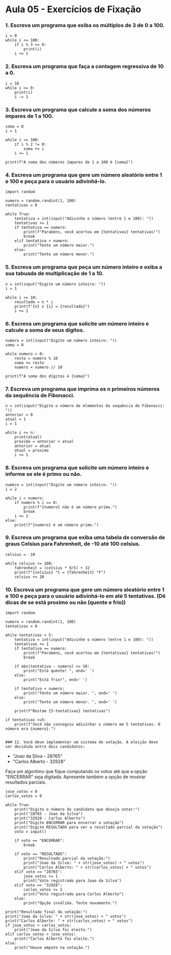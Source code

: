 # Aula 05 - Exercícios de Fixação

### 1. Escreva um programa que exiba os múltiplos de 3 de 0 a 100.

```
i = 0
while i <= 100:
    if i % 3 == 0:
        print(i)
    i += 1
```

### 2. Escreva um programa que faça a contagem regressiva de 10 a 0.

```
i = 10
while i >= 0:
    print(i)
    i -= 1
```

### 3. Escreva um programa que calcule a soma dos números ímpares de 1 a 100.

```
soma = 0
i = 1

while i <= 100:
    if i % 2 != 0:
        soma += i
    i += 1

print(f"A soma dos números ímpares de 1 a 100 é {soma}")
```

### 4. Escreva um programa que gere um número aleatório entre 1 e 100 e peça para o usuário adivinhá-lo.

```
import random

numero = random.randint(1, 100)
tentativas = 0

while True:
    tentativa = int(input("Adivinhe o número (entre 1 e 100): "))
    tentativas += 1
    if tentativa == numero:
        print(f"Parabéns, você acertou em {tentativas} tentativas!")
        break
    elif tentativa < numero:
        print("Tente um número maior.")
    else:
        print("Tente um número menor.")
```

### 5. Escreva um programa que peça um número inteiro e exiba a sua tabuada de multiplicação de 1 a 10.

```
n = int(input("Digite um número inteiro: "))
i = 1

while i <= 10:
    resultado = n * i
    print(f"{n} x {i} = {resultado}")
    i += 1
```

### 6. Escreva um programa que solicite um número inteiro e calcule a soma de seus dígitos.

```
numero = int(input("Digite um número inteiro: "))
soma = 0

while numero > 0:
    resto = numero % 10
    soma += resto
    numero = numero // 10

print(f"A soma dos dígitos é {soma}")
```

### 7. Escreva um programa que imprima os n primeiros números da sequência de Fibonacci.

```
n = int(input("Digite o número de elementos da sequência de Fibonacci: "))
anterior = 0
atual = 1
i = 1

while i <= n:
    print(atual)
    proximo = anterior + atual
    anterior = atual
    atual = proximo
    i += 1
```

### 8. Escreva um programa que solicite um número inteiro e informe se ele é primo ou não.

```
numero = int(input("Digite um número inteiro: "))
i = 2

while i < numero:
    if numero % i == 0:
        print(f"{numero} não é um número primo.")
        break
    i += 1
else:
    print(f"{numero} é um número primo.")
```

### 9. Escreva um programa que exiba uma tabela de conversão de graus Celsius para Fahrenheit, de -10 até 100 celsius.

```
celsius = -10

while celsius <= 100:
    fahrenheit = (celsius * 9/5) + 32
    print(f"{celsius} °C = {fahrenheit} °F")
    celsius += 10
```

### 10. Escreva um programa que gere um número aleatório entre 1 e 100 e peça para o usuário adivinhá-lo em até 5 tentativas. (Dê dicas de se está proximo ou não (quente e frio))

```
import random

numero = random.randint(1, 100)
tentativas = 0

while tentativas < 5:
    tentativa = int(input("Adivinhe o número (entre 1 e 100): "))
    tentativas += 1
    if tentativa == numero:
        print(f"Parabéns, você acertou em {tentativas} tentativas!")
        break
    
    if abs(tentativa - numero) <= 10:
        print("Está quente! ", end=' ')
    else:
        print("Está frio!", end=' ')

    if tentativa < numero:
        print("Tente um número maior. ", end=' ')
    else:
        print("Tente um número menor. ", end=' ')

    print(f"Restam {5-tentativas} tentativas")
    
if tentativas >=5:
    print(f"Você não conseguiu adivinhar o número em 5 tentativas. O número era {numero}.")


### 11. Você deve implementar um sistema de votação. A eleição deve ser decidida entre dois candidatos:
```

- "Joao da Silva - 28765"  
- "Carlos Alberto - 32928"

Faça um algoritmo que fique computando os votos até que a opção "ENCERRAR" seja digitada. 
Apresente também a opção de mostrar resultados parciais.

```
jose_votos = 0
carlos_votos = 0

while True:
    print("Digite o número do candidato que deseja votar:")
    print("28765 - Joao da Silva")
    print("32928 - Carlos Alberto")
    print("Digite ENCERRAR para encerrar a votação")
    print("Digite RESULTADO para ver o resultado parcial da votação")
    voto = input()

    if voto == "ENCERRAR":
        break

    if voto == "RESULTADO":
        print("Resultado parcial da votação:")
        print("Joao da Silva: " + str(jose_votos) + " votos")
        print("Carlos Alberto: " + str(carlos_votos) + " votos")
    elif voto == "28765":
        jose_votos += 1
        print("Voto registrado para Joao da Silva")
    elif voto == "32928":
        carlos_votos += 1
        print("Voto registrado para Carlos Alberto")
    else:
        print("Opção inválida. Tente novamente.")

print("Resultado final da votação:")
print("Joao da Silva: " + str(jose_votos) + " votos")
print("Carlos Alberto: " + str(carlos_votos) + " votos")
if jose_votos > carlos_votos:
    print("Joao da Silva foi eleito.")
elif carlos_votos > jose_votos:
    print("Carlos Alberto foi eleito.")
else:
    print("Houve empate na votação.")
```
